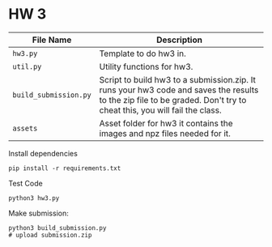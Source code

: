 
# HW 3

| File Name          | Description                                                            |
|--------------------|------------------------------------------------------------------------|
| `hw3.py` | Template to do hw3 in.  |
| `util.py` | Utility functions for hw3.  |
| `build_submission.py` | Script to build hw3 to a submission.zip. It runs your hw3 code and saves the results to the zip file to be graded. Don't try to cheat this, you will fail the class.  |
| `assets` | Asset folder for hw3 it contains the images and npz files needed for it.  |

Install dependencies
```
pip install -r requirements.txt
```

Test Code
```
python3 hw3.py
```

Make submission:
```
python3 build_submission.py
# upload submission.zip
```


